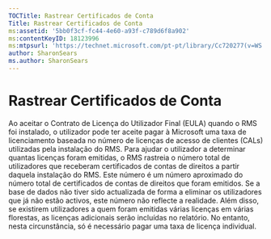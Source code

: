```yaml
---
TOCTitle: Rastrear Certificados de Conta
Title: Rastrear Certificados de Conta
ms:assetid: '5bb0f3cf-fc44-4e60-a93f-c789d6f8a902'
ms:contentKeyID: 18123996
ms:mtpsurl: 'https://technet.microsoft.com/pt-pt/library/Cc720277(v=WS.10)'
author: SharonSears
ms.author: SharonSears
---
```


Rastrear Certificados de Conta
==============================

Ao aceitar o Contrato de Licença do Utilizador Final (EULA) quando o RMS foi instalado, o utilizador pode ter aceite pagar à Microsoft uma taxa de licenciamento baseada no número de licenças de acesso de clientes (CALs) utilizadas pela instalação do RMS. Para ajudar o utilizador a determinar quantas licenças foram emitidas, o RMS rastreia o número total de utilizadores que receberam certificados de contas de direitos a partir daquela instalação do RMS. Este número é um número aproximado do número total de certificados de contas de direitos que foram emitidos. Se a base de dados não tiver sido actualizada de forma a eliminar os utilizadores que já não estão activos, este número não reflecte a realidade. Além disso, se existirem utilizadores a quem foram emitidas várias licenças em várias florestas, as licenças adicionais serão incluídas no relatório. No entanto, nesta circunstância, só é necessário pagar uma taxa de licença individual.
